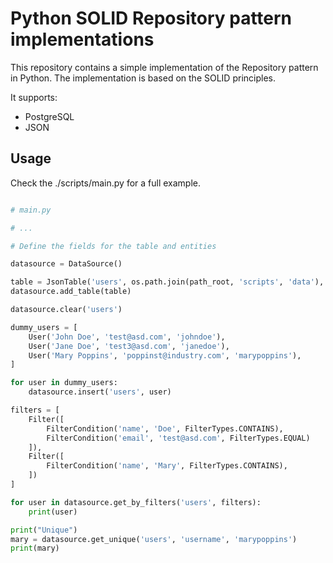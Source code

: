 # Python SOLID Repository pattern implementations

This repository contains a simple implementation of the Repository pattern in Python. The implementation is based on the SOLID principles.

It supports:
- PostgreSQL
- JSON

## Usage

Check the ./scripts/main.py for a full example.

```py

# main.py

# ...

# Define the fields for the table and entities

datasource = DataSource()

table = JsonTable('users', os.path.join(path_root, 'scripts', 'data'), fields)
datasource.add_table(table)

datasource.clear('users')

dummy_users = [
    User('John Doe', 'test@asd.com', 'johndoe'),
    User('Jane Doe', 'test3@asd.com', 'janedoe'),
    User('Mary Poppins', 'poppinst@industry.com', 'marypoppins'),
]

for user in dummy_users:
    datasource.insert('users', user)

filters = [
    Filter([
        FilterCondition('name', 'Doe', FilterTypes.CONTAINS),
        FilterCondition('email', 'test@asd.com', FilterTypes.EQUAL)
    ]),
    Filter([
        FilterCondition('name', 'Mary', FilterTypes.CONTAINS),
    ])
]

for user in datasource.get_by_filters('users', filters):
    print(user)

print("Unique") 
mary = datasource.get_unique('users', 'username', 'marypoppins')
print(mary)

```

